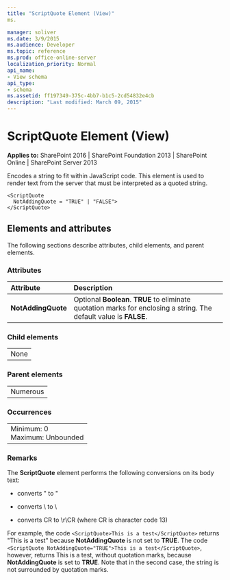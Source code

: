 ```yaml
---
title: "ScriptQuote Element (View)"
ms.

manager: soliver
ms.date: 3/9/2015
ms.audience: Developer
ms.topic: reference
ms.prod: office-online-server
localization_priority: Normal
api_name:
- View schema
api_type:
- schema
ms.assetid: ff197349-375c-4bb7-b1c5-2cd54832e4cb
description: "Last modified: March 09, 2015"
---
```


# ScriptQuote Element (View)

 
  
 **Applies to:** SharePoint 2016 | SharePoint Foundation 2013 | SharePoint Online | SharePoint Server 2013
  
Encodes a string to fit within JavaScript code. This element is used to render text from the server that must be interpreted as a quoted string.
  
```
<ScriptQuote
  NotAddingQuote = "TRUE" | "FALSE">
</ScriptQuote>
```

## Elements and attributes

The following sections describe attributes, child elements, and parent elements.

### Attributes

|**Attribute**|**Description**|
|:-----|:-----|
|**NotAddingQuote** <br/> |Optional **Boolean**. **TRUE** to eliminate quotation marks for enclosing a string. The default value is **FALSE**.  <br/> |
   
### Child elements

||
|:-----|
|None |
   
### Parent elements

||
|:-----|
|Numerous |
   
### Occurrences

||
|:-----|
|Minimum: 0  <br/> Maximum: Unbounded  <br/> |
   
### Remarks

The **ScriptQuote** element performs the following conversions on its body text: 
  
- converts " to \"
    
- converts \ to \\
    
- converts CR to \r\CR (where CR is character code 13)
    
For example, the code  `<ScriptQuote>This is a test</ScriptQuote>` returns "This is a test" because **NotAddingQuote** is not set to **TRUE**. The code  `<ScriptQuote NotAddingQuote="TRUE">This is a test</ScriptQuote>`, however, returns This is a test, without quotation marks, because **NotAddingQuote** is set to **TRUE**. Note that in the second case, the string is not surrounded by quotation marks.
  

